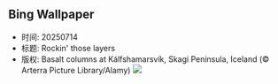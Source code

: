 ## Bing Wallpaper
- 时间: 20250714
- 标题: Rockin' those layers
- 版权: Basalt columns at Kálfshamarsvík, Skagi Peninsula, Iceland (© Arterra Picture Library/Alamy)
![](https://cn.bing.com/th?id=OHR.BasaltColumns_EN-US4476950150_UHD.jpg&rf=LaDigue_UHD.jpg&pid=hp&w=3840&h=2160&rs=1&c=4)

